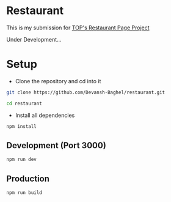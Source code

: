 # Restaurant

This is my submission for [TOP's Restaurant Page Project](https://www.theodinproject.com/lessons/node-path-javascript-restaurant-page)

Under Development...

# Setup
- Clone the repository and cd into it
```bash
git clone https://github.com/Devansh-Baghel/restaurant.git
```

```bash
cd restaurant
```
- Install all dependencies
```bash
npm install
```
## Development (Port 3000)
```bash
npm run dev
```

## Production
```bash
npm run build
```
